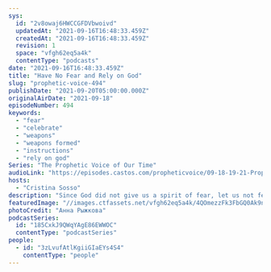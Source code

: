 ```yaml
---
sys:
  id: "2v8owaj6HWCCGFDVbwoivd"
  updatedAt: "2021-09-16T16:48:33.459Z"
  createdAt: "2021-09-16T16:48:33.459Z"
  revision: 1
  space: "vfgh62eq5a4k"
  contentType: "podcasts"
date: "2021-09-16T16:48:33.459Z"
title: "Have No Fear and Rely on God"
slug: "prophetic-voice-494"
publishDate: "2021-09-20T05:00:00.000Z"
originalAirDate: "2021-09-18"
episodeNumber: 494
keywords:
  - "fear"
  - "celebrate"
  - "weapons"
  - "weapons formed"
  - "instructions"
  - "rely on god"
Series: "The Prophetic Voice of Our Time"
audioLink: "https://episodes.castos.com/propheticvoice/09-18-19-21-Prophetic-Voice-of-our-Time-[mixdown].mp3"
hosts:
  - "Cristina Sosso"
description: "Since God did not give us a spirit of fear, let us not fear. Weapons may be formed, but they will not prosper as long as we do not give them permission to. Do not concern yourself with what the wicked are doing, but continue to obey the instructions He has given us. Let us celebrate!"
featuredImage: "//images.ctfassets.net/vfgh62eq5a4k/4QOmezzFk3FbGQ0Ak9nGn6/53584217c165e3aad4b113451ea1add7/pexels-________-______________-3077882__1_.jpg"
photoCredit: "Анна Рыжкова"
podcastSeries:
  id: "185CxkJ9QWqYAgE86EWWOC"
  contentType: "podcastSeries"
people:
  - id: "3zLvufAtlKgiiGIaEYs4S4"
    contentType: "people"
---
```


